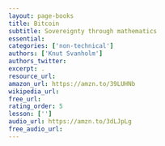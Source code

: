 ```yaml
---
layout: page-books
title: Bitcoin
subtitle: Sovereignty through mathematics
essential: 
categories: ['non-technical']
authors: ['Knut Svanholm']
authors_twitter: 
excerpt: .
resource_url: 
amazon_url: https://amzn.to/39LUHNb
wikipedia_url: 
free_url: 
rating_order: 5
lesson: ['']
audio_url: https://amzn.to/3dLJpLg
free_audio_url: 
---
```

